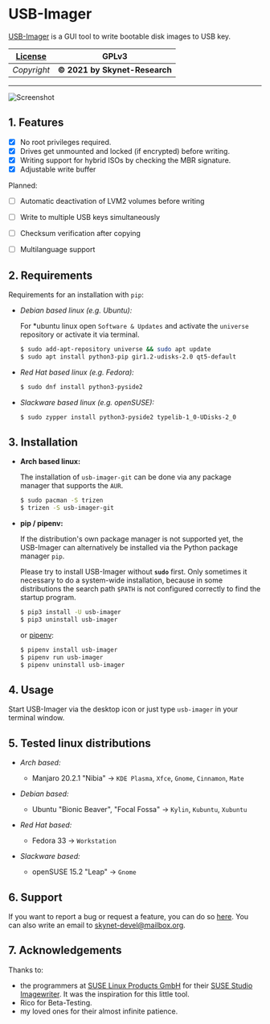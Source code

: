 # USB-Imager

[USB-Imager] is a GUI tool to write bootable disk images to USB key.

|[License]   | GPLv3
|--------    | --------
|*Copyright* | **&copy; 2021 by Skynet-Research**
- - - - - - -

![Screenshot]


## 1. Features

- [x] No root privileges required.
- [x] Drives get unmounted and locked (if encrypted) before writing.
- [x] Writing support for hybrid ISOs by checking the MBR signature.
- [x] Adjustable write buffer

Planned:

- [ ] Automatic deactivation of LVM2 volumes before writing
- [ ] Write to multiple USB keys simultaneously
- [ ] Checksum verification after copying
- [ ] Multilanguage support



## 2. Requirements

Requirements for an installation with `pip`:

- _Debian based linux (e.g. Ubuntu):_

    For \*ubuntu linux open `Software & Updates` and activate the `universe` repository or activate it via terminal.

    ```bash
    $ sudo add-apt-repository universe && sudo apt update
    $ sudo apt install python3-pip gir1.2-udisks-2.0 qt5-default
    ```

- _Red Hat based linux (e.g. Fedora):_

    ```bash
    $ sudo dnf install python3-pyside2
    ```

- _Slackware based linux (e.g. openSUSE):_

    ```bash
    $ sudo zypper install python3-pyside2 typelib-1_0-UDisks-2_0
    ```


## 3. Installation

- **Arch based linux:**

    The installation of `usb-imager-git` can be done via any package manager that supports the `AUR`.

    ```bash
    $ sudo pacman -S trizen
    $ trizen -S usb-imager-git
    ```

- **pip / pipenv:**

    If the distribution's own package manager is not supported yet, the USB-Imager can alternatively be installed via the Python package manager `pip`.

    Please try to install USB-Imager without **`sudo`** first. Only sometimes it necessary to do a system-wide installation, because in some distributions the search path `$PATH` is not configured correctly to find the startup program.

    ```bash
    $ pip3 install -U usb-imager
    $ pip3 uninstall usb-imager
    ```

    or [pipenv]:

    ```bash
    $ pipenv install usb-imager
    $ pipenv run usb-imager
    $ pipenv uninstall usb-imager
    ```



## 4. Usage

Start USB-Imager via the desktop icon or just type `usb-imager` in your terminal window.


## 5. Tested linux distributions

- _Arch based:_
    + Manjaro 20.2.1 "Nibia" -> `KDE Plasma`, `Xfce`, `Gnome`, `Cinnamon`, `Mate`

- _Debian based:_
    + Ubuntu "Bionic Beaver", "Focal Fossa" -> `Kylin`, `Kubuntu`, `Xubuntu`

- _Red Hat based:_
    + Fedora 33 -> `Workstation`

- _Slackware based:_
    + openSUSE 15.2 "Leap" -> `Gnome`


## 6. Support

If you want to report a bug or request a feature, you can do so [here].
You can also write an email to <skynet-devel@mailbox.org>.


## 7. Acknowledgements

Thanks to:

- the programmers at [SUSE Linux Products GmbH] for their [SUSE Studio Imagewriter].
It was the inspiration for this little tool.
- Rico for Beta-Testing.
- my loved ones for their almost infinite patience.



[USB-Imager]: https://pypi.org/project/usb-imager/
[License]: https://www.gnu.org/licenses/gpl-3.0-standalone.html
[Screenshot]: https://gitlab.com/skynet-devel/usb-imager/-/raw/master/Screenshot.webp

[pipenv]: https://pypi.org/project/pipenv/
[here]: https://gitlab.com/skynet-devel/usb-imager/issues

[SUSE Linux Products GmbH]: https://www.suse.com/
[SUSE Studio Imagewriter]: https://github.com/openSUSE/imagewriter
